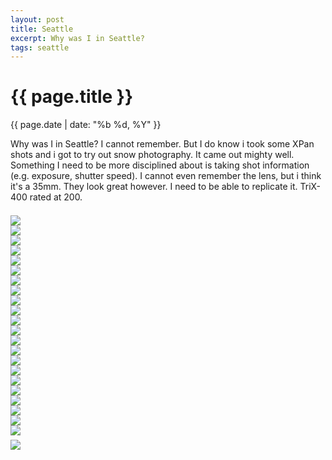 ```yaml
---
layout: post
title: Seattle
excerpt: Why was I in Seattle? 
tags: seattle
---
```



{{ page.title }}
================
<div class="pdate"> {{ page.date | date: "%b %d, %Y" }} </div>

<div class="row">

<div class="col-xs-12">
<p>
  Why was I in Seattle? I cannot remember. But I do know i took some XPan shots and i got to try out snow photography. It came out mighty well. 
  Something I need to be more disciplined about is taking shot information (e.g. exposure, shutter speed). I cannot even remember the lens, but i think it's a 35mm.
  They look great however. I need to be able to replicate it.  TriX-400 rated at 200.
</p>
	
<div id="demo6" class="flex-images" style="padding-top:0.5em;">
<div class="item" data-w="466" data-h="700">
	<div class="img"><a href="https://docs.google.com/uc?id=0B6d70FmpKIi1Vm5pblc2WWNrYTg"><img src="https://docs.google.com/uc?id=0B6d70FmpKIi1V0pkMTNDN2hWSm8" data-src="https://docs.google.com/uc?id=0B6d70FmpKIi1dnlGTFFEczc4NUk"></a></div>
</div>
<div class="item" data-w="700" data-h="466">
	<div class="img"><a href="https://docs.google.com/uc?id=0B6d70FmpKIi1eUZzSE1SM1ZLZjg"><img src="https://docs.google.com/uc?id=0B6d70FmpKIi1V0pkMTNDN2hWSm8" data-src="https://docs.google.com/uc?id=0B6d70FmpKIi1UWlCcXVjSVhFN0k"></a></div>
</div>
<div class="item" data-w="466" data-h="700">
	<div class="img"><a href="https://docs.google.com/uc?id=0B6d70FmpKIi1dnA5X00tSlFYZzA"><img src="https://docs.google.com/uc?id=0B6d70FmpKIi1V0pkMTNDN2hWSm8" data-src="https://docs.google.com/uc?id=0B6d70FmpKIi1TWMyNk9GQXdfclk"></a></div>
</div>
<div class="item" data-w="466" data-h="700">
	<div class="img"><a href="https://docs.google.com/uc?id=0B6d70FmpKIi1ZFlkYVBBbzZNUjQ"><img src="https://docs.google.com/uc?id=0B6d70FmpKIi1V0pkMTNDN2hWSm8" data-src="https://docs.google.com/uc?id=0B6d70FmpKIi1R3ZaWEFpM0NxYlU"></a></div>
</div>
<div class="item" data-w="466" data-h="700">
	<div class="img"><a href="https://docs.google.com/uc?id=0B6d70FmpKIi1U0NaM0psR3BjbXM"><img src="https://docs.google.com/uc?id=0B6d70FmpKIi1V0pkMTNDN2hWSm8" data-src="https://docs.google.com/uc?id=0B6d70FmpKIi1aWNBeDNTYWt6U0k"></a></div>
</div>
<div class="item" data-w="700" data-h="466">
	<div class="img"><a href="https://docs.google.com/uc?id=0B6d70FmpKIi1MTFlNmhxOVAwX0k"><img src="https://docs.google.com/uc?id=0B6d70FmpKIi1V0pkMTNDN2hWSm8" data-src="https://docs.google.com/uc?id=0B6d70FmpKIi1a1J1UVJxMmpWMHM"></a></div>
</div>
<div class="item" data-w="700" data-h="466">
	<div class="img"><a href="https://docs.google.com/uc?id=0B6d70FmpKIi1TDhtWkJ3VEQ1S3c"><img src="https://docs.google.com/uc?id=0B6d70FmpKIi1V0pkMTNDN2hWSm8" data-src="https://docs.google.com/uc?id=0B6d70FmpKIi1eVFDakZKOUw3MUk"></a></div>
</div>
<div class="item" data-w="700" data-h="466">
	<div class="img"><a href="https://docs.google.com/uc?id=0B6d70FmpKIi1am5mMWVxMTFCLVU"><img src="https://docs.google.com/uc?id=0B6d70FmpKIi1V0pkMTNDN2hWSm8" data-src="https://docs.google.com/uc?id=0B6d70FmpKIi1NjFzdnBHR1Y0b1E"></a></div>
</div>
<div class="item" data-w="466" data-h="700">
	<div class="img"><a href="https://docs.google.com/uc?id=0B6d70FmpKIi1RVFqYTVKQlF3dlk"><img src="https://docs.google.com/uc?id=0B6d70FmpKIi1V0pkMTNDN2hWSm8" data-src="https://docs.google.com/uc?id=0B6d70FmpKIi1VHFlbTJ5bmVmdTg"></a></div>
</div>
<div class="item" data-w="466" data-h="700">
	<div class="img"><a href="https://docs.google.com/uc?id=0B6d70FmpKIi1c3RfdTZmVWpFMVE"><img src="https://docs.google.com/uc?id=0B6d70FmpKIi1V0pkMTNDN2hWSm8" data-src="https://docs.google.com/uc?id=0B6d70FmpKIi1WEcxbFlseElwcTA"></a></div>
</div>
<div class="item" data-w="466" data-h="700">
	<div class="img"><a href="https://docs.google.com/uc?id=0B6d70FmpKIi1Z1h2VFFxM1FLVVk"><img src="https://docs.google.com/uc?id=0B6d70FmpKIi1V0pkMTNDN2hWSm8" data-src="https://docs.google.com/uc?id=0B6d70FmpKIi1eF96d0FnR2RGZkk"></a></div>
</div>
<div class="item" data-w="700" data-h="466">
	<div class="img"><a href="https://docs.google.com/uc?id=0B6d70FmpKIi1WE9ENHFvbnNOZWM"><img src="https://docs.google.com/uc?id=0B6d70FmpKIi1V0pkMTNDN2hWSm8" data-src="https://docs.google.com/uc?id=0B6d70FmpKIi1NEttUG5pcXltNkE"></a></div>
</div>
<div class="item" data-w="466" data-h="700">
	<div class="img"><a href="https://docs.google.com/uc?id=0B6d70FmpKIi1b3hISzJRQ1N1QW8"><img src="https://docs.google.com/uc?id=0B6d70FmpKIi1V0pkMTNDN2hWSm8" data-src="https://docs.google.com/uc?id=0B6d70FmpKIi1bTJjZ01VeGhmMmM"></a></div>
</div>
<div class="item" data-w="466" data-h="700">
	<div class="img"><a href="https://docs.google.com/uc?id=0B6d70FmpKIi1QnVhMnN4WEZmTTQ"><img src="https://docs.google.com/uc?id=0B6d70FmpKIi1V0pkMTNDN2hWSm8" data-src="https://docs.google.com/uc?id=0B6d70FmpKIi1TkRlUHNOeHplNlk"></a></div>
</div>
<div class="item" data-w="466" data-h="700">
	<div class="img"><a href="https://docs.google.com/uc?id=0B6d70FmpKIi1YXl4WENlNnRKY0k"><img src="https://docs.google.com/uc?id=0B6d70FmpKIi1V0pkMTNDN2hWSm8" data-src="https://docs.google.com/uc?id=0B6d70FmpKIi1YlpHeEhGSTduR3c"></a></div>
</div>
<div class="item" data-w="700" data-h="466">
	<div class="img"><a href="https://docs.google.com/uc?id=0B6d70FmpKIi1dktGOXBtY09KbWs"><img src="https://docs.google.com/uc?id=0B6d70FmpKIi1V0pkMTNDN2hWSm8" data-src="https://docs.google.com/uc?id=0B6d70FmpKIi1b1BJLVFVRDFkbms"></a></div>
</div>
<div class="item" data-w="466" data-h="700">
	<div class="img"><a href="https://docs.google.com/uc?id=0B6d70FmpKIi1VTREZVdDdENLM2c"><img src="https://docs.google.com/uc?id=0B6d70FmpKIi1V0pkMTNDN2hWSm8" data-src="https://docs.google.com/uc?id=0B6d70FmpKIi1aGtwZzRFQ202ZW8"></a></div>
</div>
<div class="item" data-w="466" data-h="700">
	<div class="img"><a href="https://docs.google.com/uc?id=0B6d70FmpKIi1cFVVM2N5N1NKUGM"><img src="https://docs.google.com/uc?id=0B6d70FmpKIi1V0pkMTNDN2hWSm8" data-src="https://docs.google.com/uc?id=0B6d70FmpKIi1Unp3RDVzUVNzN0U"></a></div>
</div>
<div class="item" data-w="700" data-h="466">
	<div class="img"><a href="https://docs.google.com/uc?id=0B6d70FmpKIi1Tl9wT194VENnVkk"><img src="https://docs.google.com/uc?id=0B6d70FmpKIi1V0pkMTNDN2hWSm8" data-src="https://docs.google.com/uc?id=0B6d70FmpKIi1cnFQV0U4U3B2Rnc"></a></div>
</div>
<div class="item" data-w="466" data-h="700">
	<div class="img"><a href="https://docs.google.com/uc?id=0B6d70FmpKIi1MWpmZ1ZjUjQyYUU"><img src="https://docs.google.com/uc?id=0B6d70FmpKIi1V0pkMTNDN2hWSm8" data-src="https://docs.google.com/uc?id=0B6d70FmpKIi1NjVpUVdTcmFJRWM"></a></div>
</div>
<div class="item" data-w="466" data-h="700">
	<div class="img"><a href="https://docs.google.com/uc?id=0B6d70FmpKIi1TmFZZFlYTlRLNm8"><img src="https://docs.google.com/uc?id=0B6d70FmpKIi1V0pkMTNDN2hWSm8" data-src="https://docs.google.com/uc?id=0B6d70FmpKIi1Z201cUVIM2pETDg"></a></div>
</div>
<div class="item" data-w="700" data-h="466">
	<div class="img"><a href="https://docs.google.com/uc?id=0B6d70FmpKIi1cDN0bnFpQ0FKOVU"><img src="https://docs.google.com/uc?id=0B6d70FmpKIi1V0pkMTNDN2hWSm8" data-src="https://docs.google.com/uc?id=0B6d70FmpKIi1bDRnRGw1d29sMjA"></a></div>
</div>
</div>
<script>
$('#demo6').flexImages({ rowHeight:700 , truncate: 0});
</script>

<div id="demo7" class="flex-images" style="padding-top:0.5em;">
<div class="item" data-w="700" data-h="466">
	<div class="img"><a href="https://docs.google.com/uc?id=0B6d70FmpKIi1S3VFRE5RRUdpMDQ"><img src="https://docs.google.com/uc?id=0B6d70FmpKIi1V0pkMTNDN2hWSm8" data-src="https://docs.google.com/uc?id=0B6d70FmpKIi1ME00cW5ZSFVmU2c"></a></div>
</div>
</div>
<script>
$('#demo7').flexImages({ rowHeight:1200 , truncate: 0});
</script>


</div>

</div>

